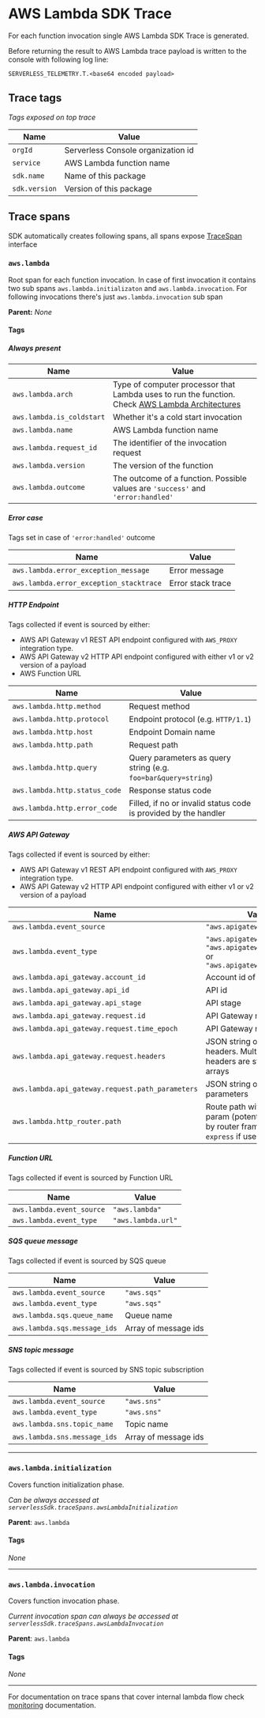 # AWS Lambda SDK Trace

For each function invocation single AWS Lambda SDK Trace is generated.

Before returning the result to AWS Lambda trace payload is written to the console with following log line:

```
SERVERLESS_TELEMETRY.T.<base64 encoded payload>
```

## Trace tags

_Tags exposed on top trace_

| Name          | Value                              |
| ------------- | ---------------------------------- |
| `orgId`       | Serverless Console organization id |
| `service`     | AWS Lambda function name           |
| `sdk.name`    | Name of this package               |
| `sdk.version` | Version of this package            |

## Trace spans

SDK automatically creates following spans, all spans expose [TraceSpan](trace-span.md) interface

### `aws.lambda`

Root span for each function invocation. In case of first invocation it contains two sub spans `aws.lambda.initializaton` and `aws.lambda.invocation`. For following invocations there's just `aws.lambda.invocation` sub span

**Parent:** _None_

#### Tags

##### Always present

| Name                      | Value                                                                                                                                                                |
| ------------------------- | -------------------------------------------------------------------------------------------------------------------------------------------------------------------- |
| `aws.lambda.arch`         | Type of computer processor that Lambda uses to run the function. Check [AWS Lambda Architectures](https://docs.aws.amazon.com/lambda/latest/dg/foundation-arch.html) |
| `aws.lambda.is_coldstart` | Whether it's a cold start invocation                                                                                                                                 |
| `aws.lambda.name`         | AWS Lambda function name                                                                                                                                             |
| `aws.lambda.request_id`   | The identifier of the invocation request                                                                                                                             |
| `aws.lambda.version`      | The version of the function                                                                                                                                          |
| `aws.lambda.outcome`      | The outcome of a function. Possible values are `'success'` and `'error:handled'`                                                                                     |

##### Error case

Tags set in case of `'error:handled'` outcome

| Name                                    | Value             |
| --------------------------------------- | ----------------- |
| `aws.lambda.error_exception_message`    | Error message     |
| `aws.lambda.error_exception_stacktrace` | Error stack trace |

##### HTTP Endpoint

Tags collected if event is sourced by either:

- AWS API Gateway v1 REST API endpoint configured with `AWS_PROXY` integration type.
- AWS API Gateway v2 HTTP API endpoint configured with either v1 or v2 version of a payload
- AWS Function URL

| Name                          | Value                                                           |
| ----------------------------- | --------------------------------------------------------------- |
| `aws.lambda.http.method`      | Request method                                                  |
| `aws.lambda.http.protocol`    | Endpoint protocol (e.g. `HTTP/1.1`)                             |
| `aws.lambda.http.host`        | Endpoint Domain name                                            |
| `aws.lambda.http.path`        | Request path                                                    |
| `aws.lambda.http.query`       | Query parameters as query string (e.g. `foo=bar&query=string`)  |
| `aws.lambda.http.status_code` | Response status code                                            |
| `aws.lambda.http.error_code`  | Filled, if no or invalid status code is provided by the handler |

##### AWS API Gateway

Tags collected if event is sourced by either:

- AWS API Gateway v1 REST API endpoint configured with `AWS_PROXY` integration type.
- AWS API Gateway v2 HTTP API endpoint configured with either v1 or v2 version of a payload

| Name                                             | Value                                                                                            |
| ------------------------------------------------ | ------------------------------------------------------------------------------------------------ |
| `aws.lambda.event_source`                        | `"aws.apigateway"`                                                                               |
| `aws.lambda.event_type`                          | `"aws.apigateway.rest"`, `"aws.apigatewayv2.http.v1"` or `"aws.apigatewayv2.http.v2"`            |
| `aws.lambda.api_gateway.account_id`              | Account id of API Gateway                                                                        |
| `aws.lambda.api_gateway.api_id`                  | API id                                                                                           |
| `aws.lambda.api_gateway.api_stage`               | API stage                                                                                        |
| `aws.lambda.api_gateway.request.id`              | API Gateway request id                                                                           |
| `aws.lambda.api_gateway.request.time_epoch`      | API Gateway request time                                                                         |
| `aws.lambda.api_gateway.request.headers`         | JSON string of request headers. Multi value headers are stored as arrays                         |
| `aws.lambda.api_gateway.request.path_parameters` | JSON string of request path parameters                                                           |
| `aws.lambda.http_router.path`                    | Route path with unresolved param (potentally overriden by router framework as `express` if used) |

##### Function URL

Tags collected if event is sourced by Function URL

| Name                      | Value              |
| ------------------------- | ------------------ |
| `aws.lambda.event_source` | `"aws.lambda"`     |
| `aws.lambda.event_type`   | `"aws.lambda.url"` |

##### SQS queue message

Tags collected if event is sourced by SQS queue

| Name                         | Value                |
| ---------------------------- | -------------------- |
| `aws.lambda.event_source`    | `"aws.sqs"`          |
| `aws.lambda.event_type`      | `"aws.sqs"`          |
| `aws.lambda.sqs.queue_name`  | Queue name           |
| `aws.lambda.sqs.message_ids` | Array of message ids |

##### SNS topic message

Tags collected if event is sourced by SNS topic subscription

| Name                         | Value                |
| ---------------------------- | -------------------- |
| `aws.lambda.event_source`    | `"aws.sns"`          |
| `aws.lambda.event_type`      | `"aws.sns"`          |
| `aws.lambda.sns.topic_name`  | Topic name           |
| `aws.lambda.sns.message_ids` | Array of message ids |

---

### `aws.lambda.initialization`

Covers function initialization phase.

_Can be always accessed at `serverlessSdk.traceSpans.awsLambdaInitialization`_

**Parent**: `aws.lambda`

#### Tags

_None_

---

### `aws.lambda.invocation`

Covers function invocation phase.

_Current invocation span can always be accessed at `serverlessSdk.traceSpans.awsLambdaInvocation`_

**Parent**: `aws.lambda`

#### Tags

_None_

---

For documentation on trace spans that cover internal lambda flow check [monitoring](./monitoring.md) documentation.
